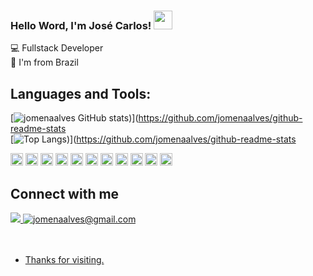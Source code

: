 ### Hello Word, I'm José Carlos!  <img src=https://github.com/TheDudeThatCode/TheDudeThatCode/blob/master/Assets/Earth.gif width="30">

💻 Fullstack Developer <br />
🏡 I'm from Brazil
## Languages and Tools:

[![jomenaalves GitHub stats](https://github-readme-stats.vercel.app/api?username=jomenaalves&theme=radical&show_icons=true))](https://github.com/jomenaalves/github-readme-stats
<br />
[![Top Langs](https://github-readme-stats.vercel.app/api/top-langs/?username=jomenaalves&layout=compact&theme=radical))](https://github.com/jomenaalves/github-readme-stats


<code><img height="20" src="https://img.shields.io/badge/PHP-777BB4?style=for-the-badge&logo=php&logoColor=white"></code>
<code><img height="20" src="https://img.shields.io/badge/MySQL-00000F?style=for-the-badge&logo=mysql&logoColor=white"></code>
<code><img height="20" src="https://img.shields.io/badge/Postman-FF6C37?style=for-the-badge&logo=Postman&logoColor=white"></code>
<code><img height="20" src="https://img.shields.io/badge/Git-F05032?style=for-the-badge&logo=git&logoColor=white"></code>
<code><img height="20" src="https://img.shields.io/badge/JavaScript-323330?style=for-the-badge&logo=javascript&logoColor=F7DF1E"></code>
<code><img height="20" src="https://img.shields.io/badge/HTML-239120?style=for-the-badge&logo=html5&logoColor=white"></code>
<code><img height="20" src="https://img.shields.io/badge/CSS-239120?&style=for-the-badge&logo=css3&logoColor=white"></code>
<code><img height="20" src="https://img.shields.io/badge/npm-CB3837?style=for-the-badge&logo=npm&logoColor=white"></code>
<code><img height="20" src="https://img.shields.io/badge/next.js-000000?style=for-the-badge&logo=nextdotjs&logoColor=white"></code>
<code><img height="20" src="https://img.shields.io/badge/Git-F05032?style=for-the-badge&logo=git&logoColor=white"></code>
<code><img height="20" src="https://img.shields.io/badge/React-20232A?style=for-the-badge&logo=react&logoColor=61DAFB"></code>


## Connect with me
<a href="https://www.linkedin.com/in/jos%C3%A9-carlos-72495b19b/"> 
  <img src="https://img.shields.io/badge/LinkedIn-0077B5?style=for-the-badge&logo=linkedin&logoColor=white">
</a>
<a href="#">
  <img src="https://img.shields.io/badge/Gmail-D14836?style=for-the-badge&logo=gmail&logoColor=white" title="jomenaalves@gmail.com">
</>
<br />
  
<br />
  
<br />
  
- Thanks for visiting. 
